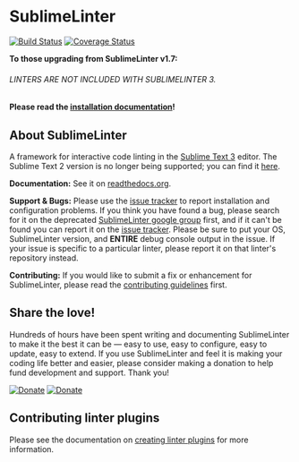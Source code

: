 SublimeLinter
=============

[![Build Status](https://travis-ci.org/SublimeLinter/SublimeLinter3.svg?branch=master)](https://travis-ci.org/SublimeLinter/SublimeLinter3)
[![Coverage Status](https://coveralls.io/repos/SublimeLinter/SublimeLinter3/badge.svg)](https://coveralls.io/r/SublimeLinter/SublimeLinter3)

**To those upgrading from SublimeLinter v1.7:**

###### LINTERS ARE *NOT* INCLUDED WITH SUBLIMELINTER 3. ######

**Please read the [installation documentation](http://sublimelinter.readthedocs.org/en/latest/installation.html)!**

## About SublimeLinter
A framework for interactive code linting in the [Sublime Text 3](http://sublimetext.com/3) editor. The Sublime Text 2 version is no longer being supported; you can find it [here](https://github.com/SublimeLinter/SublimeLinter).

**Documentation:** See it on [readthedocs.org](http://sublimelinter.readthedocs.org).

**Support & Bugs:** Please use the [issue tracker](https://github.com/SublimeLinter/SublimeLinter3/issues) to report installation and configuration problems. If you think you have found a bug, please search for it on the deprecated [SublimeLinter google group](https://groups.google.com/forum/#!forum/sublimelinter) first, and if it can't be found you can report it on the [issue tracker](https://github.com/SublimeLinter/SublimeLinter3/issues). Please be sure to put your OS, SublimeLinter version, and **ENTIRE** debug console output in the issue. If your issue is specific to a particular linter, please report it on that linter's repository instead.

**Contributing:** If you would like to submit a fix or enhancement for SublimeLinter, please read the [contributing guidelines](http://sublimelinter.readthedocs.org/en/latest/contributing.html) first.

## Share the love!
Hundreds of hours have been spent writing and documenting SublimeLinter to make it the best it can be — easy to use, easy to configure, easy to update, easy to extend. If you use SublimeLinter and feel it is making your coding life better and easier, please consider making a donation to help fund development and support. Thank you!

[![Donate](http://grotewold.me/assets/button-paypal.png)](https://www.paypal.com/cgi-bin/webscr?cmd=_s-xclick&hosted_button_id=FK7SKD3X8N7BU)
[![Donate](http://grotewold.me/assets/button-gratipay.png)](https://gratipay.com/skj3gg)

## Contributing linter plugins
Please see the documentation on [creating linter plugins](http://sublimelinter.readthedocs.org/en/latest/creating_a_linter.html) for more information.
